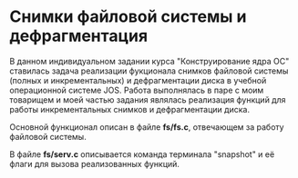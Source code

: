 # Снимки файловой системы и дефрагментация
В данном индивидуальном задании курса "Конструирование ядра ОС" ставилась задача реализации фукционала снимков файловой системы (полных и инкрементальных) и дефрагментации диска в учебной операционной системе JOS.
Работа выполнялась в паре с моим товарищем и моей частью задания являлась реализация функций для работы инкрементальных снимков и дефрагментации диска.

Основной функционал описан в файле **fs/fs.c**, отвечающем за работу файловой системы.

В файле **fs/serv.c** описывается команда терминала "snapshot" и её флаги для вызова реализованных функций.
